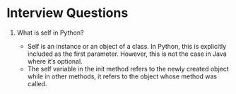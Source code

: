 # Interview Questions
1. What is self in Python?
    
   * Self is an instance or an object of a class. In Python, this is explicitly included as the first parameter. However, this is not the case in Java where it’s optional.
   * The self variable in the init method refers to the newly created object while in other methods, it refers to the object whose method was called.
   
   
